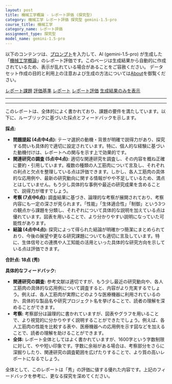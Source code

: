 ```yaml
---
layout: post
title: 機械工学概論 - レポート評価 (探究型)
category: 機械工学 レポート評価 探究型 gemini-1.5-pro
course_title: 機械工学
category_name: レポート評価
assignment_type: 探究型
model_name: gemini-1.5-pro
---
```


以下のコンテンツは、[プロンプト](http://127.0.0.1:8000/generated/機械工学/gemini-1.5-pro/prompt_レポート評価-探究型.md)を入力して、AI (gemini-1.5-pro) が生成した「[機械工学概論](/contents/機械工学/)」のレポート評価です。このページは生成結果から自動的に作成されているため、表示が乱れている場合があることをご容赦ください。
データセット作成の目的と利用上の注意および生成の方法については[About](/About)を御覧ください。

[レポート課題](../レポート課題-探究型)
[評価基準](../評価基準-探究型)
[レポート](../レポート-探究型)
[レポート評価](../レポート評価-探究型)
[生成結果のみを表示](http://127.0.0.1:8000/generated/機械工学/gemini-1.5-pro/レポート評価-探究型.md)
  

***
***
  
このレポートは、全体的によく書かれており、課題の要件を満たしています。以下に、ルーブリックに基づいた採点とフィードバックを示します。

**採点:**

* **問題提起 (4点中4点):**  テーマ選択の動機・背景が明確で説得力があり、探究する問いも具体的で適切に設定されています。特に、個人的な経験に基づいた動機付けは、レポートへの関与を示す上で効果的です。
* **関連研究の調査 (5点中4点):** 適切な関連研究を調査し、その内容を概ね正確に要約・引用しています。複数の種類の人工筋肉について言及し、それぞれの利点と欠点を整理している点は評価できます。しかし、各人工筋肉の具体的な応用例や、最新の研究動向に関する情報がやや不足しているため、満点とはしていません。もう少し具体的な事例や最近の研究成果を含めることで、説得力が増すでしょう。
* **考察 (7点中6点):** 調査結果に基づき、論理的な考察が展開されており、考察内容にも一定の深さが見られます。「性能」「生体適合性」「制御」という3つの観点から課題を分類し、それぞれについて具体的な説明を加えている点は優れています。図表を用いることで、より分かりやすい説明になっていた可能性があります。
* **結論 (4点中4点):** 探究によって得られた結論が明確かつ簡潔にまとめられており、今後の展望や更なる研究課題についても適切に言及しています。特に、生体信号との連携や人工知能の活用といった具体的な研究方向を示している点は評価できます。

**合計点: 18点 (秀)**

**具体的なフィードバック:**

* **関連研究の調査:**  参考文献は適切ですが、もう少し最近の研究動向や、各人工筋肉の具体的な応用例について調査すると、内容がより充実するでしょう。例えば、各人工筋肉が実際にどのような医療機器に利用されているのか、具体的な製品名や研究プロジェクト名を挙げることで、読者の理解を深めることができます。
* **考察:** 考察部分は論理的に書かれていますが、図表やグラフを用いることで、より視覚的に分かりやすく説明することができたでしょう。例えば、各人工筋肉の性能を比較する表や、医療機器への応用例を示す図などを加えることで、読者の理解を助けることができます。
* **全体:** レポート全体としてはよく書かれていますが、1600字という字数制限に対して、やや短い印象です。字数に余裕がある場合は、考察部分をさらに深掘りしたり、関連研究の調査範囲を広げたりすることで、より質の高いレポートになるでしょう。


全体として、このレポートは「秀」の評価に値する優れた内容です。上記のフィードバックを参考に、更なる探究を深めてください。
